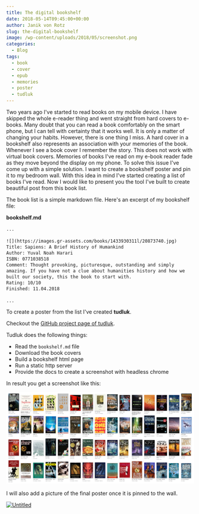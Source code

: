 ```yaml
---
title: The digital bookshelf
date: 2018-05-14T09:45:00+00:00
author: Janik von Rotz
slug: the-digital-bookshelf
image: /wp-content/uploads/2018/05/screenshot.png
categories:
  - Blog
tags:
  - book
  - cover
  - epub
  - memories
  - poster
  - tudluk
---
```

Two years ago I've started to read books on my mobile device. I have skipped the whole e-reader thing and went straight from hard covers to e-books. Many doubt that you can read a book comfortably on the smart phone, but I can tell with certainty that it works well. It  is only a matter of changing your habits.
However, there is one thing I miss. A hard cover in a bookshelf also represents an association with your memories of the book. Whenever I see a book cover I remember the story. This does not work with virtual book covers. Memories of books I've read on my e-book reader fade as they move beyond the display on my phone. To solve this issue I've come up with a simple solution. I want to create a bookshelf poster and pin it to my bedroom wall. With this idea in mind I've started creating a list of books I've read. Now I would like to present you the tool I've built to create beautiful post from this book list.
<!--more-->

The book list is a simple markdown file. Here's an excerpt of my bookshelf file:

**bookshelf.md**

```
...

![](https://images.gr-assets.com/books/1433930311l/20873740.jpg)  
Title: Sapiens: A Brief History of Humankind 
Author: Yuval Noah Harari  
ISBN: 0771038518  
Comment: Thought provoking, picturesque, outstanding and simply amazing. If you have not a clue about humanities history and how we built our society, this the book to start with.  
Rating: 10/10  
Finished: 11.04.2018  

...
```

To create a poster from the list I've created **tudluk**. 

Checkout the [GitHub project page of tudluk](https://github.com/janikvonrotz/tudluk).

Tudluk does the following things:

* Read the `bookshelf.md` file
* Download the book covers
* Build a bookshelf html page
* Run a static http server
* Provide the docs to create a screenshot with headless chrome

In result you get a screenshot like this:

[![](https://raw.githubusercontent.com/janikvonrotz/tudluk/master/screenshot.png)](https://raw.githubusercontent.com/janikvonrotz/tudluk/master/screenshot.png)

I will also add a picture of the final poster once it is pinned to the wall.

[![Untitled](/wp-content/uploads/2018/05/the-digital-bookshelf-poster-1024x576.jpg)](/wp-content/uploads/2018/05/the-digital-bookshelf-poster.jpg)


